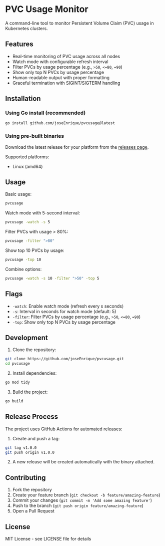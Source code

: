 # PVC Usage Monitor

A command-line tool to monitor Persistent Volume Claim (PVC) usage in Kubernetes clusters.

## Features

- Real-time monitoring of PVC usage across all nodes
- Watch mode with configurable refresh interval
- Filter PVCs by usage percentage (e.g., `>50`, `<=80`, `=90`)
- Show only top N PVCs by usage percentage
- Human-readable output with proper formatting
- Graceful termination with SIGINT/SIGTERM handling

## Installation

### Using Go install (recommended)
```bash
go install github.com/joseEnrique/pvcusage@latest
```

### Using pre-built binaries
Download the latest release for your platform from the [releases page](https://github.com/joseEnrique/pvcusage/releases).

Supported platforms:
- Linux (amd64)

## Usage

Basic usage:
```bash
pvcusage
```

Watch mode with 5-second interval:
```bash
pvcusage -watch -s 5
```

Filter PVCs with usage > 80%:
```bash
pvcusage -filter ">80"
```

Show top 10 PVCs by usage:
```bash
pvcusage -top 10
```

Combine options:
```bash
pvcusage -watch -s 10 -filter ">50" -top 5
```

## Flags

- `-watch`: Enable watch mode (refresh every s seconds)
- `-s`: Interval in seconds for watch mode (default: 5)
- `-filter`: Filter PVCs by usage percentage (e.g., `>50`, `<=80`, `=90`)
- `-top`: Show only top N PVCs by usage percentage


## Development

1. Clone the repository:
```bash
git clone https://github.com/joseEnrique/pvcusage.git
cd pvcusage
```

2. Install dependencies:
```bash
go mod tidy
```

3. Build the project:
```bash
go build
```

## Release Process

The project uses GitHub Actions for automated releases:

1. Create and push a tag:
```bash
git tag v1.0.0
git push origin v1.0.0
```

2. A new release will be created automatically with the binary attached.

## Contributing

1. Fork the repository
2. Create your feature branch (`git checkout -b feature/amazing-feature`)
3. Commit your changes (`git commit -m 'Add some amazing feature'`)
4. Push to the branch (`git push origin feature/amazing-feature`)
5. Open a Pull Request

## License

MIT License - see LICENSE file for details 